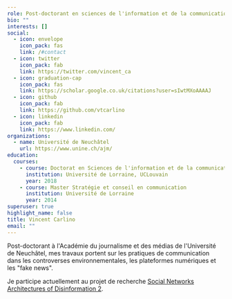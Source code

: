 ```yaml
---
role: Post-doctorant en sciences de l'information et de la communication
bio: ""
interests: []
social:
  - icon: envelope
    icon_pack: fas
    link: /#contact
  - icon: twitter
    icon_pack: fab
    link: https://twitter.com/vincent_ca
  - icon: graduation-cap
    icon_pack: fas
    link: https://scholar.google.co.uk/citations?user=sIwtMXoAAAAJ
  - icon: github
    icon_pack: fab
    link: https://github.com/vtcarlino
  - icon: linkedin
    icon_pack: fab
    link: https://www.linkedin.com/
organizations:
  - name: Université de Neuchâtel
    url: https://www.unine.ch/ajm/
education:
  courses:
    - course: Doctorat en Sciences de l'information et de la communication
      institution: Université de Lorraine, UCLouvain
      year: 2018
    - course: Master Stratégie et conseil en communication
      institution: Université de Lorraine
      year: 2014
superuser: true
highlight_name: false
title: Vincent Carlino
email: ""
---
```

Post-doctorant à l'Académie du journalisme et des médias de l'Université de Neuchâtel, mes travaux portent sur les pratiques de communication dans les controverses environnementales, les plateformes numériques et les "fake news".

Je participe actuellement au projet de recherche [Social Networks Architectures of Disinformation 2](https://www.media-initiative.ch/project/sad-ii/).